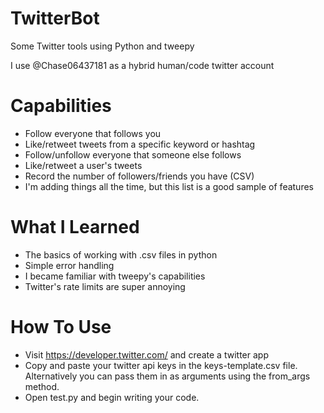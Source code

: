 # TwitterBot
Some Twitter tools using Python and tweepy

I use @Chase06437181 as a hybrid human/code twitter account

# Capabilities
* Follow everyone that follows you
* Like/retweet tweets from a specific keyword or hashtag
* Follow/unfollow everyone that someone else follows
* Like/retweet a user's tweets
* Record the number of followers/friends you have (CSV)
* I'm adding things all the time, but this list is a good sample of features

# What I Learned
* The basics of working with .csv files in python
* Simple error handling
* I became familiar with tweepy's capabilities
* Twitter's rate limits are super annoying  

# How To Use
* Visit https://developer.twitter.com/ and create a twitter app
* Copy and paste your twitter api keys in the keys-template.csv file. Alternatively you can pass them in as arguments using the from_args method.
* Open test.py and begin writing your code.